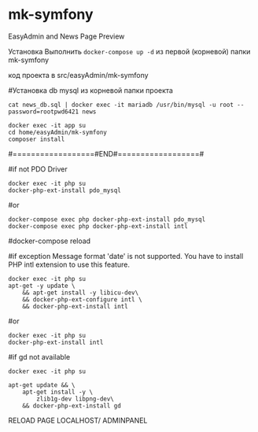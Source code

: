 # mk-symfony
EasyAdmin and News Page Preview

Установка
Выполнить ```docker-compose up -d``` из первой (корневой) папки mk-symfony

код проекта в src/easyAdmin/mk-symfony

#Установка db mysql из корневой папки проекта
```
cat news_db.sql | docker exec -it mariadb /usr/bin/mysql -u root --password=rootpwd6421 news
```
```
docker exec -it app su
cd home/easyAdmin/mk-symfony
composer install
```
#==================#END#==================#

#if not PDO Driver
```
docker exec -it php su
docker-php-ext-install pdo_mysql
```
#or
```
docker-compose exec php docker-php-ext-install pdo_mysql
docker-compose exec php docker-php-ext-install intl
```
#docker-compose reload 

#if exception Message format 'date' is not supported. You have to install PHP intl extension to use this feature.
```
docker exec -it php su
apt-get -y update \
    && apt-get install -y libicu-dev\
    && docker-php-ext-configure intl \
    && docker-php-ext-install intl
```
#or 
```
docker exec -it php su
docker-php-ext-install intl
```
#if gd not available 
```
docker exec -it php su

apt-get update && \
    apt-get install -y \
        zlib1g-dev libpng-dev\
    && docker-php-ext-install gd
```

RELOAD PAGE LOCALHOST/ ADMINPANEL
